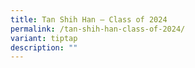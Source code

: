 ```yaml
---
title: Tan Shih Han – Class of 2024
permalink: /tan-shih-han-class-of-2024/
variant: tiptap
description: ""
---
```

